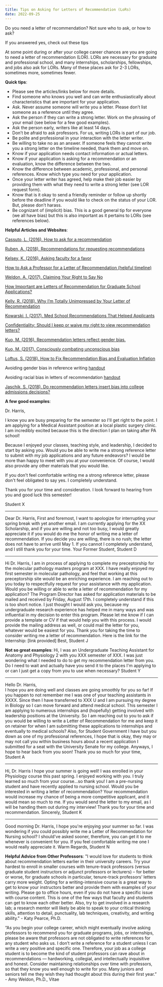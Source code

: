 ```yaml
---
title: Tips on Asking for Letters of Recommendation (LoRs)
date: 2022-09-25
---
```

Do you need a letter of recommendation? 
Not sure who to ask, or how to ask? 

If you answered yes, check out these tips

<!--more-->

At some point during or after your college career chances are you are going to need a letter of recommendation (LOR). LORs are necessary for graduate and professional school, and many internships, scholarships, fellowships, and jobs also ask for LORs. Many of these places ask for 2-3 LORs, sometimes more, sometimes fewer. 

**Quick tips**:
* Please see the articles/links below for more details. 
* Find someone who knows you well and can write enthusiastically about characteristics that are important for your application. 
* Ask. Never assume someone will write you a letter. Please don’t list someone as a reference until they agree. 
* Ask the person if they can write a strong letter. Work on the phrasing of your email (see below for a few good examples). 
* Ask the person early, writers like at least 14 days. 
* Don’t be afraid to ask professors. For us, writing LORs is part of our job.
* Be polite and professional in your interaction with the letter writer. 
* Be willing to take no as an answer. If someone feels they cannot write you a strong letter on the timeline needed, thank them and move on. 
* Know if your application needs contact information or actual letters.
* Know if your application is asking for a recommendation or an evaluation, know the difference between the two. 
* Know the difference between academic, professional, and personal references. Know which type you need for your application. 
* Once your letter writer has agreed, help make their job easier by providing them with what they need to write a strong letter (see LOR request form).
* Know that is it okay to send a friendly reminder or follow up shortly before the deadline if you would like to check on the status of your LOR. But, please don’t harass. 
* Be cognizant of (implicit) bias. This is a good general tip for everyone (we all have bias) but this is also important as it pertains to LORs (see references below).

**Helpful Articles and Websites**:

[Cassuto, L. (2016). How to ask for a recommendation](http://www.chronicle.com/article/How-to-Ask-for-a/235968)

[Ruben, A. (2018). Recommendations for requesting recommendations](https://www.sciencemag.org/careers/2018/07/recommendations-requesting-recommendations)

[Kelsey, K. (2016). Asking faculty for a favor](https://chroniclevitae.com/news/1351-asking-faculty-for-a-favor)

[How to Ask a Professor for a Letter of Recommendation (helpful timeline)](http://wp.stolaf.edu/english/how-to-ask-a-professor-for-a-letter-of-recommendation/)

[Weldon, A. (2017). Claiming Your Right to Say No](https://chroniclevitae.com/news/1657-claiming-your-right-to-say-no)

[How Important are Letters of Recommendation for Graduate School Applications?](https://www.gradschoolhub.com/faqs/how-important-are-letters-of-recommendation-for-graduate-school-applications/)

[Kelly, R. (2018). Why I’m Totally Unimpressed by Your Letter of Recommendation](http://www.savvypremed.com/savvy-pre-med/2018/11/20/why-im-totally-unimpressed-by-your-letter-of-recommendation)

[Kowarski, I. (2017). Med School Recommendations That Helped Applicants](https://www.usnews.com/education/best-graduate-schools/top-medical-schools/articles/2017-06-29/med-school-recommendation-letters-that-helped-applicants)

[Confidentiality: Should I keep or waive my right to view recommendation letters?](https://www.colorado.edu/career/confidentiality-should-i-keep-or-waive-my-right-view-recommendation-letters)

[Kuo, M. (2016). Recommendation letters reflect gender bias.](https://www.sciencemag.org/careers/2016/10/recommendation-letters-reflect-gender-bias)

[Kuo, M. (2017). Consciously combating unconscious bias](https://www.sciencemag.org/careers/2017/01/consciously-combating-unconscious-bias)

[Loftus, S. (2018). How to Fix Recommendation Bias and Evaluation Inflation](https://blogs.scientificamerican.com/observations/how-to-fix-recommendation-bias-and-evaluation-inflation/)

Avoiding gender bias in reference writing [handout](https://csw.arizona.edu/sites/default/files/avoiding_gender_bias_in_letter_of_reference_writing.pdf) 

Avoiding racial bias in letters of recommendation [handout](https://sora.leekim.org/updates/letters-for-poc) 

[Jaschik, S. (2018). Do recommendation letters insert bias into college admissions decisions?](https://www.insidehighered.com/admissions/article/2018/10/22/do-recommendation-letters-insert-bias-college-admissions-decisions)

**A few good examples**: 

Dr. Harris, 

I know you are busy preparing for the semester so I'll get right to the point. I am applying for a Medical Assistant position at a local plastic surgery clinic. I am incredibly excited because this is the direction I plan on taking after PA school! 

Because I enjoyed your classes, teaching style, and leadership, I decided to start by asking you. Would you be able to write me a strong reference letter to submit with my job applications and any future endeavors? I would be more than happy to meet with you at your convenience. Of course, I would also provide any other materials that you would like. 

If you don't feel comfortable writing me a strong reference letter, please don't feel obligated to say yes. I completely understand. 

Thank you for your time and consideration. I look forward to hearing from you and good luck this semester! 

Student X

*******************
Dear Dr. Harris,
First and foremost, I want to apologize for interrupting your spring break with yet another email. I am currently applying for the XX  Scholarship, and if you are willing and not too busy, I would greatly appreciate it if you would do me the honor of writing me a letter of recommendation. If you decide you are willing, there is no rush; the letter does not have to arrive until May 1. If you cannot I completely understand, and I still thank you for your time. 
Your Former Student,
Student D

**********
Hi Dr. Harris,
I am in process of applying to complete my preceptorship for the molecular pathology masters program at XXX. I have really enjoyed my first semester in molecular pathology, and feel that working at this preceptorship site would be an enriching experience. 
I am reaching out to you today to respectfully request for your assistance with my application. Would you be willing or able to write a letter of recommendation for my application? The Program Director has asked for application materials to be mailed and received by Friday, August 17th. I completely understand if this is too short notice. I just thought I would ask you, because my undergraduate research experience has helped me in many ways and was influential in my decision to enter this program. Please let me know if I can provide a template or CV if that would help you with this process. I would provide the mailing address as well, or could mail the letter for you, whatever would be easiest for you.
Thank you for taking the time to consider writing me a letter of recommendation.
Here is the link for the Internship: [link provided]
Best,
Student J

**Not so great examples**: 
Hi,
I was an Undergraduate Teaching Assistant for Anatomy and Physiology 2 with you XXX semester of XXX. I was just wondering what I needed to do to get my recommendation letter from you. Do I need to wait and actually have you send it to the places I'm applying to or can I just get a copy from you to use when necessary?
Student Y

***************************
Hello Dr. Harris,  
I hope you are doing well and classes are going smoothly for you so far! If you happen to not remember me I was one of your teaching assistants in XXXX. Since then I have transferred to XXX U and I am pursuing my degree in Biology so I can move forward and attend medical school. This semester I am applying to numerous internships and (hopefully) getting involved with leadership positions at the University. So I am reaching out to you to ask if you would be willing to write a Letter of Recommendation for me and keep it on retainer for when I am submitting these applications to internships and eventually to medical schools? Also, for Student Government I have but you down as one of my professional references, I hope that is okay, they may or may not call you within business hours about a recent application I submitted for a seat with the University Senate for my college. Anyways, I hope to hear back from you soon! 
Thank you so much for your time, 
Student A

*******
Hi, Dr. Harris I hope your summer is going well! I was enrolled in your Physiology course this past spring. I enjoyed working with you. I truly learned so much from your course…so thank you! I am a pre-nursing student and have recently applied to nursing school. Would you be interested in writing a letter of recommendation? Your recommendation would increase my chance of being a more competitive applicant, and it would mean so much to me. If you would send the letter to my email, as I will be handing them out during my interview! Thank you for your time and recommendation.
Sincerely,
Student K

*******
Good morning Dr. Harris,
I hope you're enjoying your summer so far. I was wondering if you could possibly write me a Letter of Recommendation for Nursing school? I should've asked sooner, therefore, you can get it to me whenever is convenient for you. If you feel comfortable writing me one I would really appreciate it. 
Warm Regards,
Student N


**Helpful Advice from Other Professors**: 
"I would love for students to think about recommendation letters earlier in their university careers. Try your hardest to enroll in smaller courses with tenure-track professors (versus graduate student instructors or adjunct professors or lecturers) – for better or worse, for graduate schools in particular, tenure-track professors’ letters carry more weight. Opting for a writing-intensive course is a great way to get to know your instructors better and provide them with examples of your writing. Please go to office hours, even if you do not have a specific issue with course content. This is one of the few ways that faculty and students can get to know each other better. Also, try to get involved in a research lab; a research mentor will likely be able to speak to your critical thinking skills, attention to detail, punctuality, lab techniques, creativity, and writing ability." - Katy Pearce, Ph.D. 


“As you begin your college career, which might eventually involve asking professors to recommend you for graduate programs, jobs, or internships, please be aware that professors are not obligated to write references for any student who asks us. I don’t write a reference for a student unless I can write a very positive and specific one. Therefore, your job as a college student is to become the kind of student professors can rave about in recommendations — hardworking, collegial, and intellectually inquisitive and honest. Consider maintaining relationships over time with professors, so that they know you well enough to write for you. Many juniors and seniors tell me they wish they had thought about this during their first year.” - Amy Weldon, Ph.D., Vitae



